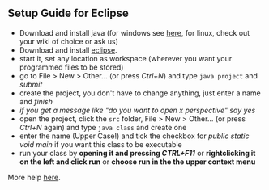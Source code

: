 ## Setup Guide for Eclipse

* Download and install java (for windows see [here](https://pibebtol.github.io/java-lessons/exercises/ressources/00windows.html), for linux, check out your wiki of choice or ask us)
* Download and install [eclipse](https://www.eclipse.org/downloads/).
* start it, set any location as workspace (wherever you want your programmed files to be stored)
* go to File > New > Other... (or press *Ctrl+N*) and type `java project` and *submit*
* create the project, you don't have to change anything, just enter a name and *finish*
* *if you get a message like "do you want to open x perspective" say yes*
* open the project, click the `src` folder, File > New > Other... (or press *Ctrl+N* again) and type `java class` and create one
* enter the name (Upper Case!) and tick the checkbox for *public static void main* if you want this class to be executable
* run your class by **opening it and pressing *CTRL+F11*** or **rightclicking it on the left and click run** or **choose run in the the upper context menu**

More help [here](https://www.wikihow.com/Create-a-New-Java-Project-in-Eclipse).